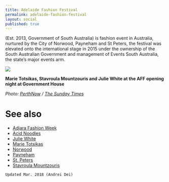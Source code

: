 ```yaml
---
title: Adelaide Fashion Festival
permalink: adelaide-fashion-festival
layout: social
published: true
---
```

(Est. 2013, Government of South Australia) is fashion event in Australia, nurtured by the City of Norwood, Payneham and St Peters, the festival was elevated onto the international stage in 2015 under the ownership of the South Australian Government and management of Events South Australia, the state’s major events arm.

![](https://images.perthnow.com.au/publication/60A65860E5142597FA09D257AAFD08DB/9d445e7458df1e2f00581ba4374e9a5c.jpeg)

**Marie Totsikas, Stavroula Mountzouris and Julie White at the AFF opening night at Government House**

*Photo: [PerthNow](perthnow) / [The Sunday Times](https://www.perthnow.com.au/entertainment/confidential/gallery-fashion-fest-takes-adelaide-ng-60a65860e5142597fa09d257aafd08db)*

# See also

+ [Adjara Fashion Week](adjara-fashion-week)
+ [Acid Noodles](acid-noodles)
+ [Julie White](julie-white)
+ [Marie Totsikas](marie-totsikas)
+ [Norwood](norwood)
+ [Payneham](payneham)
+ [St. Peters](st-peters)
+ [Stavroula Mountzouris](stavroula-mountzouris)

`Updated Mar. 2018 (Andrei Dei)`
